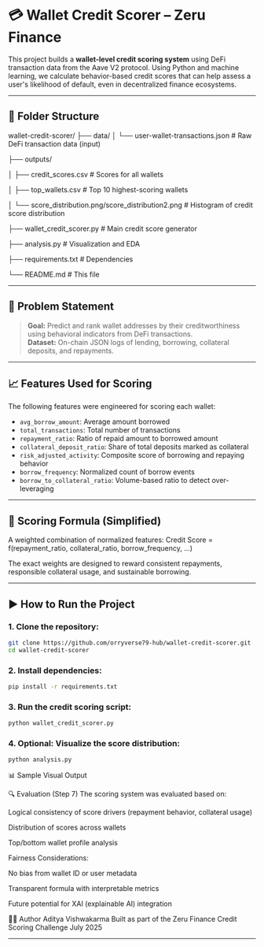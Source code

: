 # 💳 Wallet Credit Scorer – Zeru Finance

This project builds a **wallet-level credit scoring system** using DeFi transaction data from the Aave V2 protocol. Using Python and machine learning, we calculate behavior-based credit scores that can help assess a user's likelihood of default, even in decentralized finance ecosystems.

---

## 📂 Folder Structure

wallet-credit-scorer/
├── data/
│   └── user-wallet-transactions.json                                  # Raw DeFi transaction data (input)

├── outputs/

│   ├── credit_scores.csv                                              # Scores for all wallets

│   ├── top_wallets.csv                                                # Top 10 highest-scoring wallets

│   └── score_distribution.png/score_distribution2.png                 # Histogram of credit score distribution

├── wallet_credit_scorer.py                                            # Main credit score generator

├── analysis.py                                                        # Visualization and EDA

├── requirements.txt                                                   # Dependencies

└── README.md                                                          # This file


---

## 🧠 Problem Statement

> **Goal:** Predict and rank wallet addresses by their creditworthiness using behavioral indicators from DeFi transactions.  
> **Dataset:** On-chain JSON logs of lending, borrowing, collateral deposits, and repayments.

---

## 📈 Features Used for Scoring

The following features were engineered for scoring each wallet:

- `avg_borrow_amount`: Average amount borrowed  
- `total_transactions`: Total number of transactions  
- `repayment_ratio`: Ratio of repaid amount to borrowed amount  
- `collateral_deposit_ratio`: Share of total deposits marked as collateral  
- `risk_adjusted_activity`: Composite score of borrowing and repaying behavior  
- `borrow_frequency`: Normalized count of borrow events  
- `borrow_to_collateral_ratio`: Volume-based ratio to detect over-leveraging

---

## 🧮 Scoring Formula (Simplified)

A weighted combination of normalized features:
Credit Score = f(repayment_ratio, collateral_ratio, borrow_frequency, ...)

The exact weights are designed to reward consistent repayments, responsible collateral usage, and sustainable borrowing.

---

## ▶️ How to Run the Project

### 1. Clone the repository:

```bash
git clone https://github.com/orryverse79-hub/wallet-credit-scorer.git
cd wallet-credit-scorer
```

### 2. Install dependencies:

```bash
pip install -r requirements.txt
```

### 3. Run the credit scoring script:

```bash
python wallet_credit_scorer.py
```

### 4. Optional: Visualize the score distribution:

```bash
python analysis.py
```



📊 Sample Visual Output

🔍 Evaluation (Step 7)
The scoring system was evaluated based on:

Logical consistency of score drivers (repayment behavior, collateral usage)

Distribution of scores across wallets

Top/bottom wallet profile analysis

Fairness Considerations:

No bias from wallet ID or user metadata

Transparent formula with interpretable metrics

Future potential for XAI (explainable AI) integration





🧑‍💻 Author
Aditya Vishwakarma
Built as part of the Zeru Finance Credit Scoring Challenge
July 2025




---



